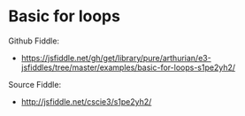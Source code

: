# Basic for loops

Github Fiddle:
- https://jsfiddle.net/gh/get/library/pure/arthurian/e3-jsfiddles/tree/master/examples/basic-for-loops-s1pe2yh2/

Source Fiddle:
- http://jsfiddle.net/cscie3/s1pe2yh2/

